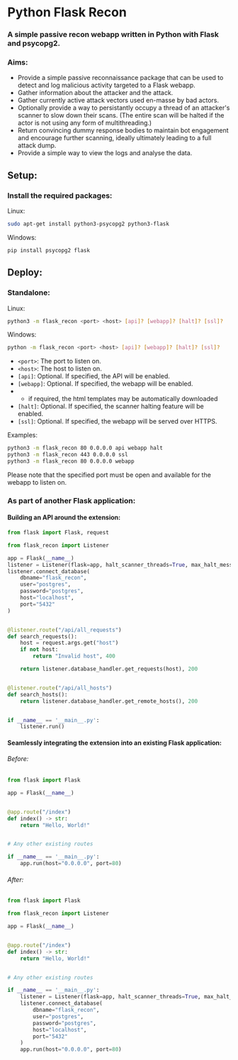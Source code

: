 # Python Flask Recon

### A simple passive recon webapp written in Python with Flask and psycopg2.

### Aims:

- Provide a simple passive reconnaissance package that can be used to detect and log malicious activity targeted to a
  Flask webapp.
- Gather information about the attacker and the attack.
- Gather currently active attack vectors used en-masse by bad actors.
- Optionally provide a way to persistantly occupy a thread of an attacker's scanner to slow down their scans.
  (The entire scan will be halted if the actor is not using any form of multithreading.)
- Return convincing dummy response bodies to maintain bot engagement and encourage further scanning, ideally ultimately
  leading to a full attack dump.
- Provide a simple way to view the logs and analyse the data.

## Setup:

### Install the required packages:

Linux:

```bash
sudo apt-get install python3-psycopg2 python3-flask
```

Windows:

```bash
pip install psycopg2 flask
```

## Deploy:

### Standalone:

Linux:

```bash
python3 -m flask_recon <port> <host> [api]? [webapp]? [halt]? [ssl]?
```

Windows:

```bash
python -m flask_recon <port> <host> [api]? [webapp]? [halt]? [ssl]?
```

- `<port>`: The port to listen on.
- `<host>`: The host to listen on.
- `[api]`: Optional. If specified, the API will be enabled.
- `[webapp]`: Optional. If specified, the webapp will be enabled.
- - if required, the html templates may be automatically downloaded
- `[halt]`: Optional. If specified, the scanner halting feature will be enabled.
- `[ssl]`: Optional. If specified, the webapp will be served over HTTPS.

Examples:
```bash
python3 -m flask_recon 80 0.0.0.0 api webapp halt
python3 -m flask_recon 443 0.0.0.0 ssl
python3 -m flask_recon 80 0.0.0.0 webapp
```

Please note that the specified port must be open and available for the webapp to listen on.

### As part of another Flask application:

#### Building an API around the extension:

```python
from flask import Flask, request

from flask_recon import Listener

app = Flask(__name__)
listener = Listener(flask=app, halt_scanner_threads=True, max_halt_messages=100_000, port=80)
listener.connect_database(
    dbname="flask_recon",
    user="postgres",
    password="postgres",
    host="localhost",
    port="5432"
)


@listener.route("/api/all_requests")
def search_requests():
    host = request.args.get("host")
    if not host:
        return "Invalid host", 400

    return listener.database_handler.get_requests(host), 200


@listener.route("/api/all_hosts")
def search_hosts():
    return listener.database_handler.get_remote_hosts(), 200


if __name__ == '__main__.py':
    listener.run()

```

#### Seamlessly integrating the extension into an existing Flask application:

###### Before:

```python
from flask import Flask

app = Flask(__name__)


@app.route("/index")
def index() -> str:
    return "Hello, World!"


# Any other existing routes

if __name__ == '__main__.py':
    app.run(host="0.0.0.0", port=80)
```

###### After:

```python
from flask import Flask

from flask_recon import Listener

app = Flask(__name__)


@app.route("/index")
def index() -> str:
    return "Hello, World!"


# Any other existing routes

if __name__ == '__main__.py':
    listener = Listener(flask=app, halt_scanner_threads=True, max_halt_messages=100_000, port=80)
    listener.connect_database(
        dbname="flask_recon",
        user="postgres",
        password="postgres",
        host="localhost",
        port="5432"
    )
    app.run(host="0.0.0.0", port=80)
```
